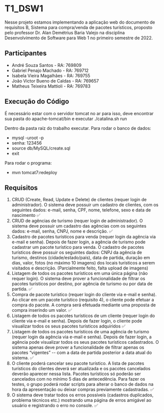 # T1_DSW1

Nesse projeto estamos implementando a aplicação web do documento de requisitos B, Sistema para compra/venda de pacotes turísticos, proposto pelo professor Dr. Alan Demétrius Baria Valejo na disciplina Desenvolvimento de Software para Web 1 no primeiro semestre de 2022.

## Participantes

- André Souza Santos - RA: 769809
- Gabriel Penajo Machado - RA: 769712
- Isabela Vieira Magalhães - RA: 769755
- João Victor Bueno de Caldas - RA: 769657 
- Matheus Teixeira Mattioli - RA: 769783

## Execução do Código

É necessário estar com o servidor tomcat no ar para isso, deve encontrar sua pasta do apache-tomcat/bin e executar ./catalina.sh run

Dentro da pasta raíz do trabalho executar.
Para rodar o banco de dados:

- mysql -uroot -p
- senha: 123456
- source db/MySQL/create.sql
- exit 

Para rodar o programa:

- mvn tomcat7:redeploy

## Requisitos
1. CRUD (Create, Read, Update e Delete) de clientes (requer login de administrador). O sistema deve possuir um cadastro de clientes, com os seguintes dados: e-mail, senha, CPF, nome, telefone, sexo e data de nascimento ✅
2. CRUD de agências de turismo (requer login de administrador). O sistema deve possuir um cadastro das agências com os seguintes dados: e-mail, senha, CNPJ, nome e descrição. ✅
3. Cadastro de pacotes turísticos para venda (requer login da agência via e-mail e senha). Depois de fazer login, a agência de turismo pode cadastrar um pacote turístico para venda. O cadastro de pacotes turísticos deve possuir os seguintes dados: CNPJ da agência de turismo, destinos (cidade/estado/país), data de partida, duração em dias, valor, fotos (no máximo 10 imagens) dos locais turísticos a serem visitados e descrição. (Parcialmente feito, falta upload de imagens)
4. Listagem de todos os pacotes turísticos em uma única página (não requer login). O sistema deve prover a funcionalidade de filtrar os pacotes turísticos por destino, por agência de turismo ou por data de partida. ✅
5. Compra de pacote turístico (requer login do cliente via e-mail e senha). Ao clicar em um pacote turístico (requisito 4), o cliente pode efetuar a compra do pacote. A compra será efetuada mediante uma proposta de compra inserindo um valor. ✅
6. Listagem de todos os pacotes turísticos de um cliente (requer login do cliente via e-mail e senha). Depois de fazer login, o cliente pode visualizar todos os seus pacotes turísticos adquiridos ✅
7. Listagem de todos os pacotes turísticos de uma agência de turismo (requer login da agência via e-mail e senha). Depois de fazer login, a agência pode visualizar todos os seus pacotes turísticos cadastrados. O sistema apenas deve prover a funcionalidade de filtrar apenas os pacotes “vigentes” -- com a data de partida posterior a data atual do sistema. ✅
8. O cliente poderá cancelar seu pacote turístico. A lista de pacotes turísticos do clientes deverá ser atualizada e os pacotes cancelados deverão aparecer nessa lista. Pacotes turísticos só poderão ser cancelados com no mínimo 5 dias de antecedência. Para fazer os testes, o grupo poderá rodar scripts para alterar o banco de dados na hora da apresentação ou deixar compras previamente cadastradas. ✅
9. O sistema deve tratar todos os erros possíveis (cadastros duplicados, problema técnicos etc.) mostrando uma página de erros amigável ao usuário e registrando o erro no console. ✅
